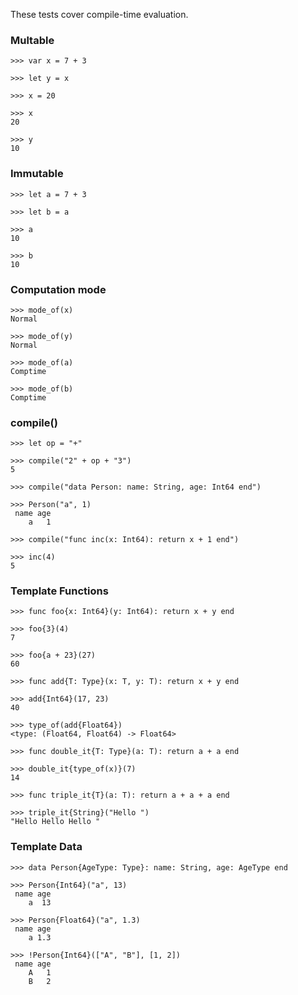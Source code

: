 These tests cover compile-time evaluation.

### Multable

```
>>> var x = 7 + 3

>>> let y = x

>>> x = 20

>>> x
20

>>> y
10

```

### Immutable

```
>>> let a = 7 + 3

>>> let b = a

>>> a
10

>>> b
10

```

### Computation mode

```
>>> mode_of(x)
Normal

>>> mode_of(y)
Normal

>>> mode_of(a)
Comptime

>>> mode_of(b)
Comptime

```

### compile()

```
>>> let op = "+"

>>> compile("2" + op + "3")
5

>>> compile("data Person: name: String, age: Int64 end")

>>> Person("a", 1)
 name age
    a   1

>>> compile("func inc(x: Int64): return x + 1 end")

>>> inc(4)
5

```

### Template Functions

```
>>> func foo{x: Int64}(y: Int64): return x + y end

>>> foo{3}(4)
7

>>> foo{a + 23}(27)
60

>>> func add{T: Type}(x: T, y: T): return x + y end

>>> add{Int64}(17, 23)
40

>>> type_of(add{Float64})
<type: (Float64, Float64) -> Float64>

>>> func double_it{T: Type}(a: T): return a + a end

>>> double_it{type_of(x)}(7)
14

>>> func triple_it{T}(a: T): return a + a + a end

>>> triple_it{String}("Hello ")
"Hello Hello Hello "

```

### Template Data

```
>>> data Person{AgeType: Type}: name: String, age: AgeType end

>>> Person{Int64}("a", 13)
 name age
    a  13

>>> Person{Float64}("a", 1.3)
 name age
    a 1.3

>>> !Person{Int64}(["A", "B"], [1, 2])
 name age
    A   1
    B   2

```
